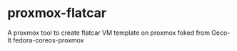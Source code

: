 # proxmox-flatcar
A proxmox tool to create flatcar VM template on proxmox foked from  Geco-It fedora-coreos-proxmox
